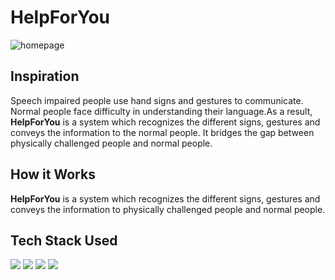 # HelpForYou
![homepage](https://user-images.githubusercontent.com/98030516/231335479-a9c47919-82b7-4e31-9b1e-26168c97ed73.jpeg)
## Inspiration
Speech impaired people use hand signs and gestures to communicate. Normal people face difficulty in understanding their language.As a result, **HelpForYou** is a system which recognizes the different signs, gestures and conveys the information to the normal people. It bridges the gap between physically challenged people and
normal people.
## How it Works
**HelpForYou** is a system which recognizes the different signs, gestures and conveys the information to  physically challenged people and normal people.

## Tech Stack Used
<img src="https://img.shields.io/badge/Python-ColourCode?logo=python&logoColor=yellow&style=ShieldStyle" />    <img src="https://img.shields.io/badge/HTML-ColourCode?logo=HTML&logoColor=orange&style=ShieldStyle" />    <img src="https://img.shields.io/badge/CSS-ColourCode?logo=CSS&logoColor=blue&style=ShieldStyle" />    <img src="https://img.shields.io/badge/flask-ColourCode?logo=flask&logoColor=yellow&style=ShieldStyle" />

